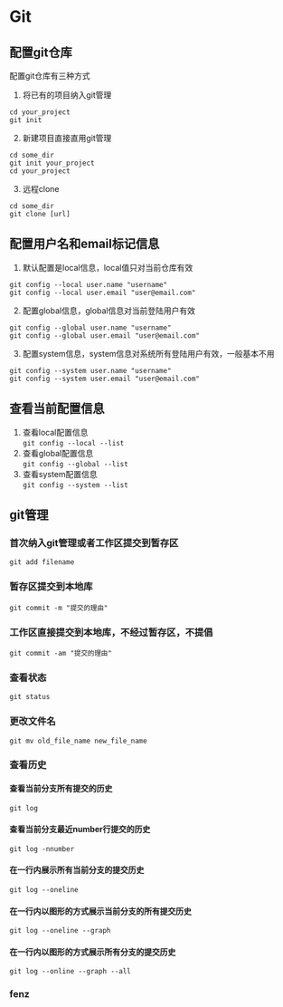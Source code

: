 # Git  
## 配置git仓库
配置git仓库有三种方式    
1. 将已有的项目纳入git管理  
```shell
cd your_project  
git init  
```  
2. 新建项目直接直用git管理  
```shell
cd some_dir
git init your_project
cd your_project
```  
3. 远程clone  
```shell
cd some_dir  
git clone [url]  
```
## 配置用户名和email标记信息  
1. 默认配置是local信息，local值只对当前仓库有效  
```shell
git config --local user.name "username"
git config --local user.email "user@email.com"
```
2. 配置global信息，global信息对当前登陆用户有效  
```shell
git config --global user.name "username"  
git config --global user.email "user@email.com"  
```  
3. 配置system信息，system信息对系统所有登陆用户有效，一般基本不用    
```shell
git config --system user.name "username"  
git config --system user.email "user@email.com"  
```  
## 查看当前配置信息  
1. 查看local配置信息  
`git config --local --list`  
2. 查看global配置信息  
`git config --global --list`  
3. 查看system配置信息  
`git config --system --list`  
## git管理  
### 首次纳入git管理或者工作区提交到暂存区  
`git add filename`  
### 暂存区提交到本地库  
`git commit -m "提交的理由"`
### 工作区直接提交到本地库，不经过暂存区，不提倡  
`git commit -am "提交的理由"`  
### 查看状态  
`git status`  
### 更改文件名  
`git mv old_file_name new_file_name` 
### 查看历史  
#### 查看当前分支所有提交的历史  
`git log`  
#### 查看当前分支最近number行提交的历史  
`git log -nnumber`   
#### 在一行内展示所有当前分支的提交历史  
`git log --oneline`  
#### 在一行内以图形的方式展示当前分支的所有提交历史  
`git log --oneline --graph`  
#### 在一行内以图形的方式展示所有分支的提交历史  
`git log --online --graph --all`  
### fenz








